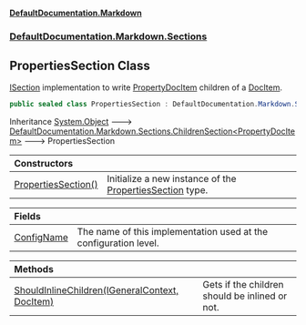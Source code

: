 #### [DefaultDocumentation\.Markdown](../../../../index.md 'index')
### [DefaultDocumentation\.Markdown\.Sections](../../../../index.md#DefaultDocumentation.Markdown.Sections 'DefaultDocumentation\.Markdown\.Sections')

## PropertiesSection Class

[ISection](https://github.com/Doraku/DefaultDocumentation/blob/master/documentation/api/DefaultDocumentation/Api/ISection/index.md 'DefaultDocumentation\.Api\.ISection') implementation to write [PropertyDocItem](https://github.com/Doraku/DefaultDocumentation/blob/master/documentation/api/DefaultDocumentation/Models/Members/PropertyDocItem/index.md 'DefaultDocumentation\.Models\.Members\.PropertyDocItem') children of a [DocItem](https://github.com/Doraku/DefaultDocumentation/blob/master/documentation/api/DefaultDocumentation/Models/DocItem/index.md 'DefaultDocumentation\.Models\.DocItem')\.

```csharp
public sealed class PropertiesSection : DefaultDocumentation.Markdown.Sections.ChildrenSection<DefaultDocumentation.Models.Members.PropertyDocItem>
```

Inheritance [System\.Object](https://docs.microsoft.com/en-us/dotnet/api/System.Object 'System\.Object') &#129106; [DefaultDocumentation\.Markdown\.Sections\.ChildrenSection&lt;](../ChildrenSection_T_/index.md 'DefaultDocumentation\.Markdown\.Sections\.ChildrenSection\<T\>')[PropertyDocItem](https://github.com/Doraku/DefaultDocumentation/blob/master/documentation/api/DefaultDocumentation/Models/Members/PropertyDocItem/index.md 'DefaultDocumentation\.Models\.Members\.PropertyDocItem')[&gt;](../ChildrenSection_T_/index.md 'DefaultDocumentation\.Markdown\.Sections\.ChildrenSection\<T\>') &#129106; PropertiesSection

| Constructors | |
| :--- | :--- |
| [PropertiesSection\(\)](PropertiesSection().md 'DefaultDocumentation\.Markdown\.Sections\.PropertiesSection\.PropertiesSection\(\)') | Initialize a new instance of the [PropertiesSection](index.md 'DefaultDocumentation\.Markdown\.Sections\.PropertiesSection') type\. |

| Fields | |
| :--- | :--- |
| [ConfigName](ConfigName.md 'DefaultDocumentation\.Markdown\.Sections\.PropertiesSection\.ConfigName') | The name of this implementation used at the configuration level\. |

| Methods | |
| :--- | :--- |
| [ShouldInlineChildren\(IGeneralContext, DocItem\)](ShouldInlineChildren(IGeneralContext,DocItem).md 'DefaultDocumentation\.Markdown\.Sections\.PropertiesSection\.ShouldInlineChildren\(DefaultDocumentation\.IGeneralContext, DefaultDocumentation\.Models\.DocItem\)') | Gets if the children should be inlined or not\. |
